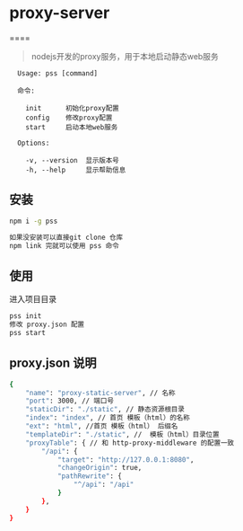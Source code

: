# proxy-server
====

> nodejs开发的proxy服务，用于本地启动静态web服务

```
  Usage: pss [command]

  命令:

    init      初始化proxy配置
    config    修改proxy配置
    start     启动本地web服务

  Options:

    -v, --version  显示版本号  
    -h, --help     显示帮助信息

```

## 安装

```bash
npm i -g pss 

如果没安装可以直接git clone 仓库
npm link 完就可以使用 pss 命令
```

## 使用

进入项目目录

```bash
pss init
修改 proxy.json 配置
pss start
```

## proxy.json 说明

```bash
{
	"name": "proxy-static-server", // 名称
	"port": 3000, // 端口号
	"staticDir": "./static", // 静态资源根目录
	"index": "index", // 首页 模板（html）的名称
	"ext": "html", //首页 模板（html） 后缀名
	"templateDir": "./static", //  模板（html）目录位置
	"proxyTable": { // 和 http-proxy-middleware 的配置一致
		"/api": {
			"target": "http://127.0.0.1:8080",
			"changeOrigin": true,
			"pathRewrite": {
				"^/api": "/api"
			}
		},
	}
}

```